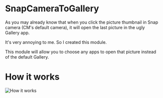 # SnapCameraToGallery
As you may already know that when you click the picture thumbnail in Snap camera (CM's default camera), it will open the last picture in the ugly Gallery app.

It's very annoying to me. So I created this module.

This module will allow you to choose any apps to open that picture instead of the default Gallery.

# How it works
![How it works](https://raw.githubusercontent.com/paphonbth/SnapCameraToGallery/master/screenshot/sctg.png)
